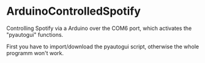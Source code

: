 # ArduinoControlledSpotify
Controlling Spotify via a Arduino over the COM6 port, which activates the "pyautogui" functions.

First you have to import/download the pyautogui script, otherwise the whole programm won't work.
